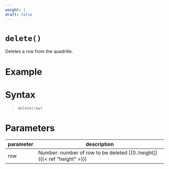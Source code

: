 ```yaml
---
weight: 1
draft: false
---
```


# `delete()`

Deletes a row from the quadrille.

# Example

# Syntax

> `delete(row)`

# Parameters

| parameter | description                                                               |
|-----------|---------------------------------------------------------------------------|
| row       | Number: number of row to be deleted [\[0..height\]]({{< ref "height" >}}) |
